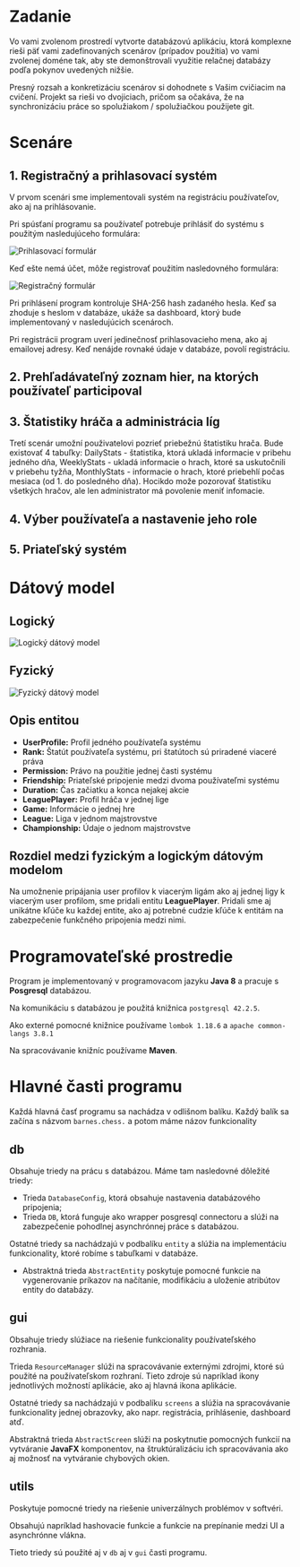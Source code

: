 # Zadanie

Vo vami zvolenom prostredí vytvorte databázovú aplikáciu, ktorá komplexne rieši päť
vami zadefinovaných scenárov (prípadov použitia) vo vami zvolenej doméne tak,
aby ste demonštrovali využitie relačnej databázy podľa pokynov uvedených nižšie.

Presný rozsah a konkretizáciu scenárov si dohodnete s Vašim cvičiacim na cvičení.
Projekt sa rieši vo dvojiciach, pričom sa očakáva, že na synchronizáciu práce so
spolužiakom / spolužiačkou použijete git. 

# Scenáre

## 1. Registračný a prihlasovací systém

V prvom scenári sme implementovali systém na registráciu používateľov, ako aj na
prihlásovanie.

Pri spúsťaní programu sa používateľ potrebuje prihlásiť do systému s použitým nasledujúceho
formulára:

![Prihlasovací formulár](https://github.com/fiit-dbs-2019/dbs2019-project-assignment-barath-nestorenko/raw/master/doc/img/Login.png)

Keď ešte nemá účet, môže registrovať použitím nasledovného formulára:

![Registračný formulár](https://github.com/fiit-dbs-2019/dbs2019-project-assignment-barath-nestorenko/raw/master/doc/img/Register.png)

Pri prihlásení program kontroluje SHA-256 hash zadaného hesla. Keď sa zhoduje s heslom v databáze,
ukáže sa dashboard, ktorý bude implementovaný v nasledujúcich scenároch.

Pri registrácii program uverí jedinečnosť prihlasovacieho mena, ako aj emailovej adresy.
Keď nenájde rovnaké údaje v databáze, povolí registráciu.

## 2. Prehľadávateľný zoznam hier, na ktorých používateľ participoval


## 3. Štatistiky hráča a administrácia líg

Tretí scenár umožní použivatelovi pozrieť priebežnú štatistiku hrača.
Bude existovať 4 tabuľky: DailyStats - štatistika, ktorá ukladá informacie v pribehu jedného dňa,
WeeklyStats - ukladá informacie o hrach, ktoré sa uskutočnili v priebehu tyžňa,
MonthlyStats - informacie o hrach, ktoré priebehlí počas mesiaca (od 1. do posledného dňa). 
Hocikdo može pozorovať štatistiku všetkých hračov, ale len administrator má povolenie meniť infomacie. 

## 4. Výber používateľa a nastavenie jeho role

## 5. Priateľský systém


# Dátový model

## Logický

![Logický dátový model](https://github.com/fiit-dbs-2019/dbs2019-project-assignment-barath-nestorenko/raw/master/doc/img/LogModel.png)

## Fyzický

![Fyzický dátový model](https://github.com/fiit-dbs-2019/dbs2019-project-assignment-barath-nestorenko/raw/master/doc/img/FyzModel.png)

## Opis entitou

- **UserProfile:** Profil jedného používateľa systému
- **Rank:** Štatút používateľa systému, pri štatútoch sú priradené viaceré práva
- **Permission:** Právo na použitie jednej časti systému
- **Friendship:** Priateľské pripojenie medzi dvoma používateľmi systému
- **Duration:** Čas začiatku a konca nejakej akcie
- **LeaguePlayer:** Profil hráča v jednej lige
- **Game:** Informácie o jednej hre
- **League:** Liga v jednom majstrovstve
- **Championship:** Údaje o jednom majstrovstve

## Rozdiel medzi fyzickým a logickým dátovým modelom

Na umožnenie pripájania user profilov k viacerým ligám ako aj jednej ligy k viacerým user profilom,
sme pridali  entitu **LeaguePlayer**. Pridali sme aj unikátne kľúče ku každej entite, ako aj
potrebné cudzie kľúče k entitám na zabezpečenie funkčného pripojenia medzi nimi.     
 
# Programovateľské prostredie
Program je implementovaný v programovacom jazyku **Java 8** a pracuje s
**Posgresql** databázou.

Na komunikáciu s databázou je použitá knižnica `postgresql 42.2.5`.

Ako externé pomocné knižnice používame `lombok 1.18.6` a `apache common-langs 3.8.1`

Na spracovávanie knižníc používame **Maven**.

# Hlavné časti programu

Každá hlavná časť programu sa nachádza v odlišnom balíku.
Každý balík sa začína s názvom `barnes.chess.` a potom máme názov funkcionality

## db
Obsahuje triedy na prácu s databázou.
Máme tam nasledovné dôležité triedy:
- Trieda `DatabaseConfig`, ktorá obsahuje nastavenia databázového pripojenia;
- Trieda `DB`, ktorá funguje ako wrapper posgresql connectoru a slúži na
zabezpečenie pohodlnej asynchrónnej práce s databázou.

Ostatné triedy sa nachádzajú v podbalíku `entity` a slúžia
na implementáciu funkcionality, ktoré robíme s tabuľkami v databáze.
- Abstraktná trieda `AbstractEntity` poskytuje
pomocné funkcie na vygenerovanie príkazov na načítanie, modifikáciu
a uloženie atribútov entity do databázy.

## gui

Obsahuje triedy slúžiace na riešenie funkcionality používateľského rozhrania.

Trieda `ResourceManager` slúži na spracovávanie externými zdrojmi, ktoré
sú použité na používateľskom rozhraní. Tieto zdroje sú napríklad ikony
jednotlivých možností aplikácie, ako aj hlavná ikona aplikácie.

Ostatné triedy sa nachádzajú v podbalíku `screens` a slúžia na
spracovávanie funkcionality jednej obrazovky, ako napr. registrácia,
prihlásenie, dashboard atď.

Abstraktná trieda `AbstractScreen` slúži na poskytnutie pomocných
funkcií na vytváranie **JavaFX** komponentov, na štruktúralizáciu ich spracovávania
ako aj možnosť na vytváranie chybových okien.

## utils

Poskytuje pomocné triedy na riešenie univerzálnych problémov v softvéri.

Obsahujú napríklad hashovacie funkcie a funkcie na prepínanie medzi UI a asynchrónne vlákna.

Tieto triedy sú použité aj v `db` aj v `gui` časti programu.





  